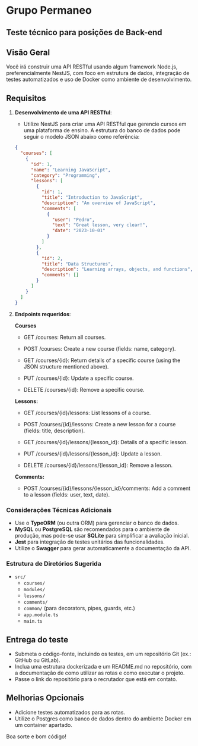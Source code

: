 # Grupo Permaneo

## Teste técnico para posições de Back-end

## Visão Geral

Você irá construir uma API RESTful usando algum framework Node.js, preferencialmente NestJS, com foco em estrutura de dados, integração de testes automatizados e uso de Docker como ambiente de desenvolvimento.

## Requisitos

1. **Desenvolvimento de uma API RESTful**:
    
    - Utilize NestJS para criar uma API RESTful que gerencie cursos em uma plataforma de ensino. A estrutura do banco de dados pode seguir o modelo JSON abaixo como referência:
    
    ```json
    {
      "courses": [
        {
          "id": 1,
          "name": "Learning JavaScript",
          "category": "Programming",
          "lessons": [
            {
              "id": 1,
              "title": "Introduction to JavaScript",
              "description": "An overview of JavaScript",
              "comments": [
                {
                  "user": "Pedro",
                  "text": "Great lesson, very clear!",
                  "date": "2023-10-01"
                }
              ]
            },
            {
              "id": 2,
              "title": "Data Structures",
              "description": "Learning arrays, objects, and functions",
              "comments": []
            }
          ]
        }
      ]
    }
    ```

2. **Endpoints requeridos**:

   **Courses**
   - GET /courses: Return all courses.

   - POST /courses: Create a new course (fields: name, category).

   - GET /courses/{id}: Return details of a specific course (using the JSON structure mentioned above).

   - PUT /courses/{id}: Update a specific course.

   - DELETE /courses/{id}: Remove a specific course.

   **Lessons:**

   - GET /courses/{id}/lessons: List lessons of a course.

   - POST /courses/{id}/lessons: Create a new lesson for a course (fields: title, description).

   - GET /courses/{id}/lessons/{lesson_id}: Details of a specific lesson.

   - PUT /courses/{id}/lessons/{lesson_id}: Update a lesson.

   - DELETE /courses/{id}/lessons/{lesson_id}: Remove a lesson.

   **Comments:**

   - POST /courses/{id}/lessons/{lesson_id}/comments: Add a comment to a lesson (fields: user, text, date).

### Considerações Técnicas Adicionais

- Use o **TypeORM** (ou outra ORM) para gerenciar o banco de dados.
- **MySQL** ou **PostgreSQL** são recomendados para o ambiente de produção, mas pode-se usar **SQLite** para simplificar a avaliação inicial.
- **Jest** para integração de testes unitários das funcionalidades.
- Utilize o **Swagger** para gerar automaticamente a documentação da API.
  
### Estrutura de Diretórios Sugerida

- `src/`
  - `courses/`
  - `modules/`
  - `lessons/`
  - `comments/`
  - `common/` (para decorators, pipes, guards, etc.)
  - `app.module.ts`
  - `main.ts`

## Entrega do teste

- Submeta o código-fonte, incluindo os testes, em um repositório Git (ex.: GitHub ou GitLab).
- Inclua uma estrutura dockerizada e um README.md no repositório, com a documentação de como utilizar as rotas e como executar o projeto.
- Passe o link do repositório para o recrutador que está em contato.

## Melhorias Opcionais

- Adicione testes automatizados para as rotas.
- Utilize o Postgres como banco de dados dentro do ambiente Docker em um container apartado.

Boa sorte e bom código!
